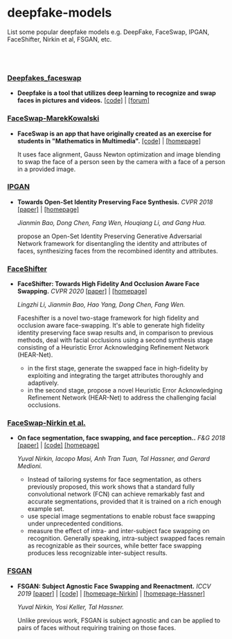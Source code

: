 # deepfake-models
List some popular deepfake models e.g. DeepFake, FaceSwap, IPGAN, FaceShifter, Nirkin et al, FSGAN, etc.

<br><br>


### [Deepfakes_faceswap](#deepfakes)

- **Deepfake is a tool that utilizes deep learning to recognize and swap faces in pictures and videos.**  [[code]](https://github.com/deepfakes/faceswap) | [[forum]](https://forum.faceswap.dev/)

     
### [FaceSwap-MarekKowalski](#faceswap)

- **FaceSwap is an app that have originally created as an exercise for students in "Mathematics in Multimedia".**  [[code]](https://github.com/MarekKowalski/FaceSwap) | [[homepage]](http://home.elka.pw.edu.pl/~mkowals6/doku.php)

    It uses face alignment, Gauss Newton optimization and image blending to swap the face of a person seen by the camera with a face of a person in a provided image.


       
       

### [IPGAN](#IPGAN)

- **Towards Open-Set Identity Preserving Face Synthesis.** *CVPR 2018* [[paper]](https://jianminbao.github.io/IP-GAN/IP-GAN.pdf) | [[homepage]](https://jianminbao.github.io/)

     *Jianmin Bao, Dong Chen, Fang Wen, Houqiang Li, and Gang Hua.*
     
     propose an Open-Set Identity Preserving Generative Adversarial Network framework for disentangling the identity and attributes of faces, synthesizing faces from the recombined identity and attributes.
     
     
### [FaceShifter](#faceshifter)

- **FaceShifter: Towards High Fidelity And Occlusion Aware Face Swapping.**  *CVPR 2020*  [[paper]](https://arxiv.org/pdf/1912.13457.pdf) | [[homepage]](https://lingzhili.com/)

     *Lingzhi Li, Jianmin Bao, Hao Yang, Dong Chen, Fang Wen.*
     
     Faceshifter is a novel two-stage framework for high fidelity and occlusion aware face-swapping. It's able to generate high fidelity identity preserving face swap results and, in comparison to previous methods, deal with facial occlusions using a second synthesis stage consisting of a Heuristic Error Acknowledging Refinement Network (HEAR-Net). 
     - in the first stage, generate the swapped face in high-fidelity by exploiting and integrating the target attributes thoroughly and adaptively.
     - in the second stage, propose a novel Heuristic Error Acknowledging Refinement Network (HEAR-Net) to address the challenging facial occlusions.


     
     
### [FaceSwap-Nirkin et al.](#Nirkin)

- **On face segmentation, face swapping, and face perception..**  *F&G 2018* [[paper]](https://arxiv.org/pdf/1912.13457.pdf) | [[code]](https://github.com/YuvalNirkin/face_swap) [[homepage]](https://nirkin.com/face-swap-project/)

     *Yuval Nirkin, Iacopo Masi, Anh Tran Tuan, Tal Hassner, and Gerard Medioni.*
     
     - Instead of tailoring systems for face segmentation, as others previously proposed, this work shows that a standard fully convolutional network (FCN) can achieve remarkably fast and accurate segmentations, provided that it is trained on a rich enough example set.
     - use special image segmentations to enable robust face swapping under unprecedented conditions.
     - measure the effect of intra- and inter-subject face swapping on recognition. Generally speaking, intra-subject swapped faces remain as recognizable as their sources, while better face swapping produces less recognizable inter-subject results.
    
### [FSGAN](#FSGAN)

- **FSGAN: Subject Agnostic Face Swapping and Reenactment.** *ICCV 2019* [[paper]](https://arxiv.org/pdf/1908.05932.pdf) | [[code]](https://github.com/YuvalNirkin/fsgan) |  [[homepage-Nirkin]](https://nirkin.com/fsgan/) | [[homepage-Hassner]](https://talhassner.github.io/home/publication/2019_ICCV_2)

     *Yuval Nirkin, Yosi Keller, Tal Hassner.*
     
     Unlike previous work, FSGAN is subject agnostic and can be applied to pairs of faces without requiring training on those faces.
     
